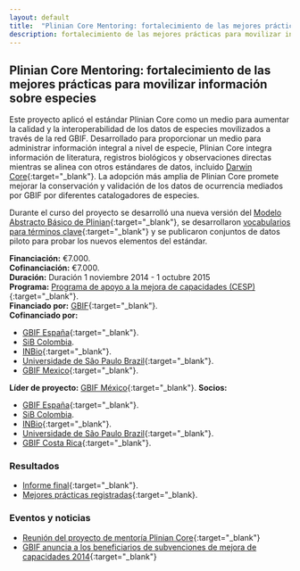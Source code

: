```yaml
---
layout: default
title:  "Plinian Core Mentoring: fortalecimiento de las mejores prácticas para movilizar información sobre especies"
description: fortalecimiento de las mejores prácticas para movilizar información sobre especies
---
```


## Plinian Core Mentoring: fortalecimiento de las mejores prácticas para movilizar información sobre especies

Este proyecto aplicó el estándar Plinian Core como un medio para aumentar la calidad y la interoperabilidad de los datos de especies movilizados a través de la red GBIF. Desarrollado para proporcionar un medio para administrar información integral a nivel de especie, Plinian Core integra información de literatura, registros biológicos y observaciones directas mientras se alinea con otros estándares de datos, incluido [Darwin Core](http://rs.tdwg.org/dwc/){:target="_blank"}. La adopción más amplia de Plinian Core promete mejorar la conservación y validación de los datos de ocurrencia mediados por GBIF por diferentes catalogadores de especies.  

Durante el curso del proyecto se desarrolló una nueva versión del [Modelo Abstracto Básico de Plinian](https://github.com/PlinianCore/Documentation/wiki){:target="_blank"}, se desarrollaron [vocabularios para términos clave](https://github.com/PlinianCore/Documentation/wiki/PlinianCore_Terms){:target="_blank"} y se publicaron conjuntos de datos piloto para probar los nuevos elementos del estándar.  

**Financiación:** €7.000.  
**Cofinanciación:** €7.000.  
**Duración:** Duración 1 noviembre 2014 - 1 octubre 2015  
**Programa:** [Programa de apoyo a la mejora de capacidades (CESP)](https://www.gbif.org/programme/82219){:target="_blank"}.  
**Financiado por:** [GBIF](http://www.gbif.org/){:target="_blank"}.  
**Cofinanciado por:**  
* [GBIF España](http://www.gbif.es/){:target="_blank"}.
* [SiB Colombia](https://biodiversidad.co/).
* [INBio](http://www.inbio.ac.cr/en/){:target="_blank"}.
* [Universidade de São Paulo Brazil](http://www5.usp.br/english/?lang=en){:target="_blank"}.
* [GBIF Mexico](http://www.conabio.gob.mx/){:target="_blank"}.  

**Líder de proyecto:** [GBIF México](https://www.gob.mx/conabio){:target="_blank"}.
**Socios:**
* [GBIF España](http://www.gbif.es/){:target="_blank"}.
* [SiB Colombia](https://www.biodiversidad.co).
* [INBio](http://www.inbio.ac.cr/en/){:target="_blank"}.
* [Universidade de São Paulo Brazil](http://www5.usp.br/english/?lang=en){:target="_blank"}.
* [GBIF Costa Rica](http://biodiversidad.go.cr/){:target="_blank"}.

### Resultados

- [Informe final](https://assets.ctfassets.net/uo17ejk9rkwj/yeO8DSoeJwsEgucaw6GgW/5aa17da411a4de4efdce132ca6201a70/Final_report_of_the_Plinian_Core_mentoring_project_-_CESP_2014.pdf){:target="_blank"}.
- [Mejores prácticas registradas](https://assets.ctfassets.net/uo17ejk9rkwj/5JFG2JP3lCOiuSMEmkkWmQ/111a020d0fc71b6b8685f71f671d36bd/Best_practice_document_from_the_Plinian_Core_mentoring_project_-_CESP_2014.pdf){:target="_blank}.

### Eventos y noticias

- [Reunión del proyecto de mentoría Plinian Core](https://www.gbif.org/event/82244/meeting-of-the-plinian-core-mentoring-project){:target="_blank"}
- [GBIF anuncia a los beneficiarios de subvenciones de mejora de capacidades 2014](https://www.gbif.org/news/82364/gbif-announces-2014-capacity-enhancement-grant-recipients){:target="_blank"}

